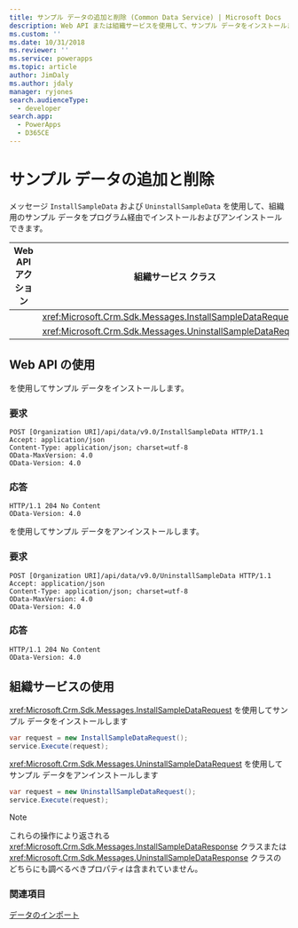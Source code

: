 ```yaml
---
title: サンプル データの追加と削除 (Common Data Service) | Microsoft Docs
description: Web API または組織サービスを使用して、サンプル データをインストールまたはアンインストールする方法
ms.custom: ''
ms.date: 10/31/2018
ms.reviewer: ''
ms.service: powerapps
ms.topic: article
author: JimDaly
ms.author: jdaly
manager: ryjones
search.audienceType:
  - developer
search.app:
  - PowerApps
  - D365CE
---
```

# <a name="add-and-remove-sample-data"></a>サンプル データの追加と削除

メッセージ `InstallSampleData` および `UninstallSampleData` を使用して、組織用のサンプル データをプログラム経由でインストールおよびアンインストールできます。 

|Web API アクション |組織サービス クラス|
|--|--|
|<xref href="Microsoft.Dynamics.CRM.InstallSampleData?text=InstallSampleData Action" /> |<xref:Microsoft.Crm.Sdk.Messages.InstallSampleDataRequest>|
|<xref href="Microsoft.Dynamics.CRM.UninstallSampleData?text=UninstallSampleData Action" />|<xref:Microsoft.Crm.Sdk.Messages.UninstallSampleDataRequest>|

## <a name="using-the-web-api"></a>Web API の使用

<xref href="Microsoft.Dynamics.CRM.InstallSampleData?text=InstallSampleData Action" /> を使用してサンプル データをインストールします。

### <a name="request"></a>要求

```http
POST [Organization URI]/api/data/v9.0/InstallSampleData HTTP/1.1
Accept: application/json
Content-Type: application/json; charset=utf-8
OData-MaxVersion: 4.0
OData-Version: 4.0
```
### <a name="response"></a>応答

```http
HTTP/1.1 204 No Content
OData-Version: 4.0
```

<xref href="Microsoft.Dynamics.CRM.UninstallSampleData?text=UninstallSampleData Action" /> を使用してサンプル データをアンインストールします。

### <a name="request"></a>要求

```http
POST [Organization URI]/api/data/v9.0/UninstallSampleData HTTP/1.1
Accept: application/json
Content-Type: application/json; charset=utf-8
OData-MaxVersion: 4.0
OData-Version: 4.0
```
### <a name="response"></a>応答

```http
HTTP/1.1 204 No Content
OData-Version: 4.0
```

## <a name="using-the-organization-service"></a>組織サービスの使用

<xref:Microsoft.Crm.Sdk.Messages.InstallSampleDataRequest> を使用してサンプル データをインストールします

```csharp
var request = new InstallSampleDataRequest();
service.Execute(request);
```

<xref:Microsoft.Crm.Sdk.Messages.UninstallSampleDataRequest> を使用してサンプル データをアンインストールします

```csharp
var request = new UninstallSampleDataRequest();
service.Execute(request);
```

> [!NOTE]
> これらの操作により返される <xref:Microsoft.Crm.Sdk.Messages.InstallSampleDataResponse> クラスまたは <xref:Microsoft.Crm.Sdk.Messages.UninstallSampleDataResponse> クラスのどちらにも調べるべきプロパティは含まれていません。

### <a name="see-also"></a>関連項目

[データのインポート](import-data.md)